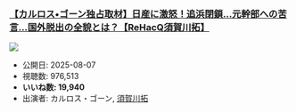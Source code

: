 ### [【カルロス•ゴーン独占取材】日産に激怒！追浜閉鎖…元幹部への苦言…国外脱出の全貌とは？【ReHacQ須賀川拓】](https://www.youtube.com/watch?v=loEb4IWVkAs)
[![](https://img.youtube.com/vi/loEb4IWVkAs/sddefault.jpg)](https://www.youtube.com/watch?v=loEb4IWVkAs)
-   公開日: 2025-08-07
-   視聴数: 976,513
-   **いいね数: 19,940**
-   出演者: カルロス・ゴーン, [須賀川拓](/rehacq_fan/people/須賀川拓 "wikilink")
